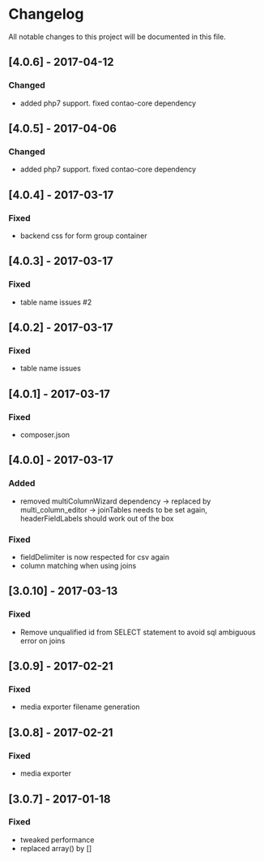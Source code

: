 # Changelog
All notable changes to this project will be documented in this file.

## [4.0.6] - 2017-04-12

### Changed
- added php7 support. fixed contao-core dependency

## [4.0.5] - 2017-04-06

### Changed
- added php7 support. fixed contao-core dependency

## [4.0.4] - 2017-03-17

### Fixed
- backend css for form group container

## [4.0.3] - 2017-03-17

### Fixed
- table name issues #2

## [4.0.2] - 2017-03-17

### Fixed
- table name issues

## [4.0.1] - 2017-03-17

### Fixed
- composer.json

## [4.0.0] - 2017-03-17

### Added
- removed multiColumnWizard dependency -> replaced by multi_column_editor -> joinTables needs to be set again, headerFieldLabels should work out of the box

### Fixed
- fieldDelimiter is now respected for csv again
- column matching when using joins

## [3.0.10] - 2017-03-13

### Fixed
- Remove unqualified id from SELECT statement to avoid sql ambiguous error on joins 

## [3.0.9] - 2017-02-21

### Fixed
- media exporter filename generation

## [3.0.8] - 2017-02-21

### Fixed
- media exporter

## [3.0.7] - 2017-01-18

### Fixed
- tweaked performance
- replaced array() by []
